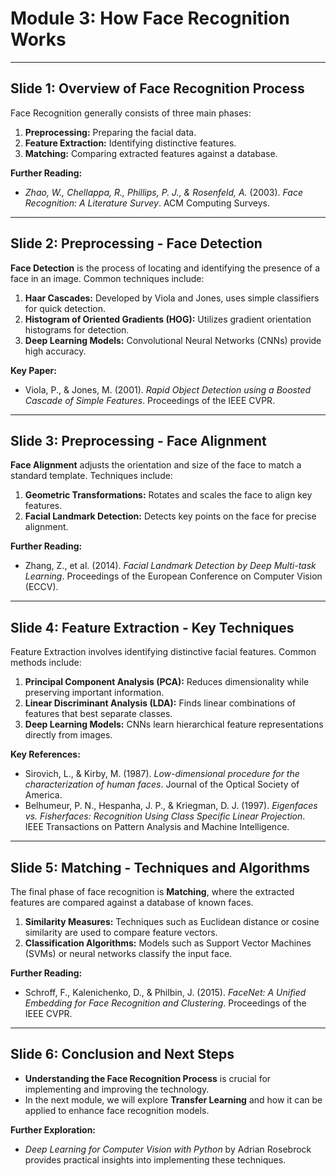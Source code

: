 
# Module 3: How Face Recognition Works

---

## Slide 1: Overview of Face Recognition Process

Face Recognition generally consists of three main phases:

1. **Preprocessing:** Preparing the facial data.
2. **Feature Extraction:** Identifying distinctive features.
3. **Matching:** Comparing extracted features against a database.

**Further Reading:**
- *Zhao, W., Chellappa, R., Phillips, P. J., & Rosenfeld, A.* (2003). *Face Recognition: A Literature Survey*. ACM Computing Surveys.

---

## Slide 2: Preprocessing - Face Detection

**Face Detection** is the process of locating and identifying the presence of a face in an image. Common techniques include:

1. **Haar Cascades:** Developed by Viola and Jones, uses simple classifiers for quick detection.
2. **Histogram of Oriented Gradients (HOG):** Utilizes gradient orientation histograms for detection.
3. **Deep Learning Models:** Convolutional Neural Networks (CNNs) provide high accuracy.

**Key Paper:**
- Viola, P., & Jones, M. (2001). *Rapid Object Detection using a Boosted Cascade of Simple Features*. Proceedings of the IEEE CVPR.

---

## Slide 3: Preprocessing - Face Alignment

**Face Alignment** adjusts the orientation and size of the face to match a standard template. Techniques include:

1. **Geometric Transformations:** Rotates and scales the face to align key features.
2. **Facial Landmark Detection:** Detects key points on the face for precise alignment.

**Further Reading:**
- Zhang, Z., et al. (2014). *Facial Landmark Detection by Deep Multi-task Learning*. Proceedings of the European Conference on Computer Vision (ECCV).

---

## Slide 4: Feature Extraction - Key Techniques

Feature Extraction involves identifying distinctive facial features. Common methods include:

1. **Principal Component Analysis (PCA):** Reduces dimensionality while preserving important information.
2. **Linear Discriminant Analysis (LDA):** Finds linear combinations of features that best separate classes.
3. **Deep Learning Models:** CNNs learn hierarchical feature representations directly from images.

**Key References:**
- Sirovich, L., & Kirby, M. (1987). *Low-dimensional procedure for the characterization of human faces*. Journal of the Optical Society of America.
- Belhumeur, P. N., Hespanha, J. P., & Kriegman, D. J. (1997). *Eigenfaces vs. Fisherfaces: Recognition Using Class Specific Linear Projection*. IEEE Transactions on Pattern Analysis and Machine Intelligence.

---

## Slide 5: Matching - Techniques and Algorithms

The final phase of face recognition is **Matching**, where the extracted features are compared against a database of known faces.

1. **Similarity Measures:** Techniques such as Euclidean distance or cosine similarity are used to compare feature vectors.
2. **Classification Algorithms:** Models such as Support Vector Machines (SVMs) or neural networks classify the input face.

**Further Reading:**
- Schroff, F., Kalenichenko, D., & Philbin, J. (2015). *FaceNet: A Unified Embedding for Face Recognition and Clustering*. Proceedings of the IEEE CVPR.

---

## Slide 6: Conclusion and Next Steps

- **Understanding the Face Recognition Process** is crucial for implementing and improving the technology.
- In the next module, we will explore **Transfer Learning** and how it can be applied to enhance face recognition models.

**Further Exploration:**
- *Deep Learning for Computer Vision with Python* by Adrian Rosebrock provides practical insights into implementing these techniques.